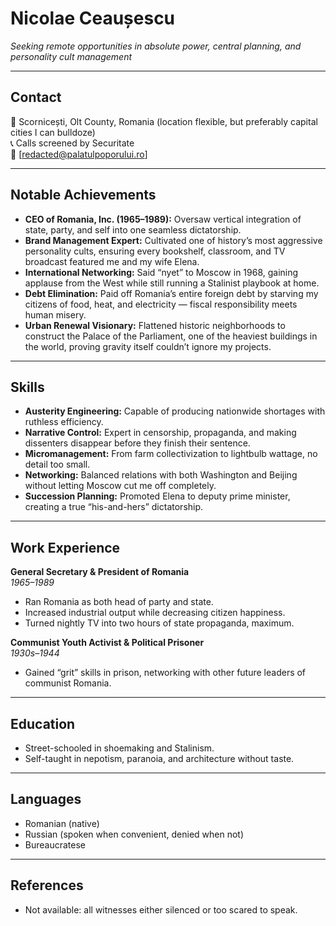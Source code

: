# Nicolae Ceaușescu  
*Seeking remote opportunities in absolute power, central planning, and personality cult management*  

---

## Contact  
📍 Scornicești, Olt County, Romania (location flexible, but preferably capital cities I can bulldoze)  
📞 Calls screened by Securitate  
📧 [redacted@palatulpoporului.ro]  

---

## Notable Achievements  
- **CEO of Romania, Inc. (1965–1989):** Oversaw vertical integration of state, party, and self into one seamless dictatorship.  
- **Brand Management Expert:** Cultivated one of history’s most aggressive personality cults, ensuring every bookshelf, classroom, and TV broadcast featured me and my wife Elena.  
- **International Networking:** Said “nyet” to Moscow in 1968, gaining applause from the West while still running a Stalinist playbook at home.  
- **Debt Elimination:** Paid off Romania’s entire foreign debt by starving my citizens of food, heat, and electricity — fiscal responsibility meets human misery.  
- **Urban Renewal Visionary:** Flattened historic neighborhoods to construct the Palace of the Parliament, one of the heaviest buildings in the world, proving gravity itself couldn’t ignore my projects.  

---

## Skills  
- **Austerity Engineering:** Capable of producing nationwide shortages with ruthless efficiency.  
- **Narrative Control:** Expert in censorship, propaganda, and making dissenters disappear before they finish their sentence.  
- **Micromanagement:** From farm collectivization to lightbulb wattage, no detail too small.  
- **Networking:** Balanced relations with both Washington and Beijing without letting Moscow cut me off completely.  
- **Succession Planning:** Promoted Elena to deputy prime minister, creating a true “his-and-hers” dictatorship.  

---

## Work Experience  

**General Secretary & President of Romania**  
*1965–1989*  
- Ran Romania as both head of party and state.  
- Increased industrial output while decreasing citizen happiness.  
- Turned nightly TV into two hours of state propaganda, maximum.  

**Communist Youth Activist & Political Prisoner**  
*1930s–1944*  
- Gained “grit” skills in prison, networking with other future leaders of communist Romania.  

---

## Education  
- Street-schooled in shoemaking and Stalinism.  
- Self-taught in nepotism, paranoia, and architecture without taste.  

---

## Languages  
- Romanian (native)  
- Russian (spoken when convenient, denied when not)  
- Bureaucratese  

---

## References  
- Not available: all witnesses either silenced or too scared to speak.  
